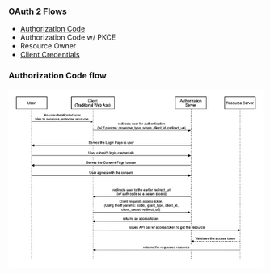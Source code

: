### OAuth 2 Flows
* [Authorization Code](https://curity.io/resources/learn/oauth-code-flow/)
* Authorization Code w/ PKCE
* Resource Owner
* [Client Credentials](https://curity.io/resources/learn/oauth-client-credentials-flow/)

### Authorization Code flow
![](images/authorization-code-flow.webp)
